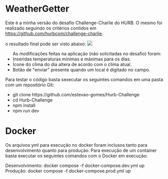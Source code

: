 <h1>WeatherGetter</h1>

Este é a minha versão do desafio Challenge-Charlie do HURB. 
O mesmo foi realizado seguindo os critérios contidos em https://github.com/hurbcom/challenge-charlie.

o resultado final pode ser visto abaixo:
<img src="https://i.imgur.com/59DOcvk.png"/>

<ul>As modificações feitas na aplicação (não solicitadas no desafio) foram:
<li>Inseridas temperaturas mínimas e máximas para os dias.</li>
<li>Ícone do clima do dia altera de acordo com o clima atual.</li>
<li>Botão de "enviar" presente quando um local é digitado no campo.</li>
</ul>

Para testar o código basta sexecutar os seguintes comandos em uma pasta com um repositório Git:

<ul>
    <li>git clone https://github.com/estevao-gomes/Hurb-Challenge</li>
    <li>cd Hurb-Challenge</li>
    <li>npm install</li>
    <li>npm run dev</li>
</ul>

<h1>Docker</h1>
Os arquivos yml para execução no docker foram inclusos tanto para desenvolvimento quanto para produção. Para execução de um container basta executar os seguintes comandos com o Docker em execução:

Desenvolvimento: docker compose -f docker-compose.dev.yml up
Produção: docker compose -f docker-compose.prod.yml up

    
